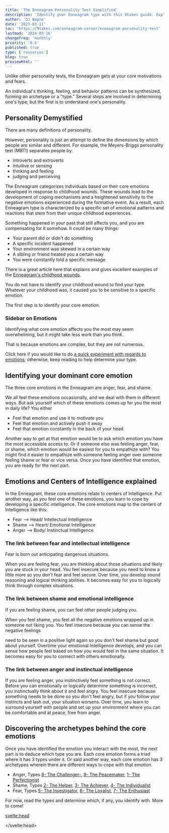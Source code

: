```yaml
---
title: 'The Enneagram Personality Test Simplified'
description: 'Identify your Enneagram type with this 9takes guide. Explore core motivations and emotional patterns to narrow down your type'
author: 'DJ Wayne'
date: '2023-03-11'
loc: 'https://9takes.com/enneagram-corner/enneagram-personality-test'
lastmod: '2024-05-16'
changefreq: 'monthly'
priority: '0.6'
published: true
type: ['resources']
blog: true
previewHtml: ''
---
```


<!-- Take a free, ~5 min test here -->
<script>
	import  Enneagram  from "$lib/components/icons/enneagram.svelte";
  import  PopCard  from "$lib/components/atoms/PopCard.svelte";
</script>

<p  style="text-align: center;">
<Enneagram height={'10rem'} fill={'#1e2922'}/>
</p>

<p class="firstLetter"> Unlike other personality tests, the Enneagram gets at your core motivations
and fears.</p>

An individual's thinking, feeling, and behavior patterns can be synthesized, forming an archetype or a "type." Several steps are involved in determining one's type, but the first is to understand one's personality.

## Personality Demystified

<!-- todo check and fill out this part-->

There are many definitions of personality.

However, personality is just an attempt to define the dimensions by which people are similar and different. For example, the Meyers-Briggs personality test (MBTI) separates people by:

- introverts and extroverts
- intuitive or sensing
- thinking and feeling
- judging and perceiving

The Enneagram categorizes individuals based on their core emotions developed in response to childhood wounds. These wounds lead to the development of coping mechanisms and a heightened sensitivity to the negative emotions experienced during the formative event. As a result, each Enneagram type is characterized by a specific set of emotional patterns and reactions that stem from their unique childhood experiences.

Something happened in your past that still affects you, and you are compensating for
it somehow. It could be many things:

- Your parent did or didn't do something
- A specific incident happened
- Your environment was skewed in a certain way
- A sibling or friend treated you a certain way
- You were constantly told a specific message

There is a great article here that explains and gives excellent examples of the <a class="external-link" target="_blank" rel=" noopener noreferrer" href="https://www.psychologyjunkie.com/the-childhood-wounds-of-every-enneagram-type/" >Enneagram's childhood wounds</a>.

You do not have to identify your childhood wound to find your
type. Whatever your childhood was, it caused you to be sensitive to a specific
emotion.

The first step is to identify your core emotion.

### Sidebar on Emotions

Identifying what core emotion affects you the most may seem overwhelming, but it might take less work than you think.

That is because emotions are complex, but they are not numerous.

Click here if you would like to do <a href="/blog/experiment" >a quick experiment with regards to emotions</a>; otherwise, keep reading to help determine your type.

## Identifying your dominant core emotion

The three core emotions in the Enneagram are anger, fear, and shame.

We all feel these emotions occasionally, and we deal with them in different ways. But ask yourself which of these emotions comes up for
you the most in daily life? You either

- Feel that emotion and use it to motivate you
- Feel that emotion and actively push it away
- Feel that emotion constantly in the back of your head

Another way to get at that emotion would be to ask which emotion you have the
most accessible access to. Or if someone else was feeling anger, fear, or shame, which emotion
would be easiest for you to empathize with? You might find it easier to empathize
with someone feeling anger over someone feeling shame or fear or vice versa. Once you
have identified that emotion, you are ready for the next part.

## Emotions and Centers of Intelligence explained

In the Enneagram, these core emotions relate to centers of Intelligence. Put
another way, as you feel one of these emotions, you learn to cope by
developing a specific intelligence. The core emotions map to the centers of Intelligence like this:

- Fear --> Head/ Intellectual Intelligence
- Shame --> Heart/ Emotional Intelligence
- Anger --> Body/ Instinctual Intelligence

### The link between **fear** and **intellectual** intelligence

Fear is born out anticipating dangerous situations.

When you are feeling fear, you are thinking about those situations and likely you are stuck in your head. You feel insecure because you
need to know a little more so you don't fear and feel secure.
Over time, you develop sound reasoning and logical thinking abilities. It becomes
easy for you to logically think through complex situations.

### The link between **shame** and **emotional** intelligence

If you are feeling shame, you can feel other people judging you.

When you feel shame,
you feel all the negative emotions wrapped up in someone not liking
you. You feel insecure because you can sense the negative feelings

need to be seen in a positive light again so you don't feel shame but good about yourself. Overtime your emotional
Intelligence develops, and you can sense how people feel based on how you would feel in the same situation. It becomes easy for you to connect with others emotionally.

### The link between **anger** and **instinctual** intelligence

If you are feeling anger, you instinctively feel something is not correct. Before you can emotionally or logically determine something is incorrect, you instinctually think about it and feel angry. You feel insecure because something needs to be done so you don't feel angry, but if you follow your instincts and lash out, your situation worsens. Over time, you learn to surround yourself with people and set up your environment
where you can be comfortable and at peace, free from anger.

## Discovering the archetypes behind the core emotions

Once you have identified the emotion you interact with the most, the next part is to deduce which type you are. Each core emotion forms a triad where it has 3 types under it. Or said another way, each core emotion has 3 archetypes wherein there are different ways to cope with that emotion.

- Anger, Types [8- The Challenger-](/enneagram-corner/enneagram-type-8), [9- The Peacemaker](/enneagram-corner/enneagram-type-9), [1- The Perfectionist](/enneagram-corner/enneagram-type-1)
- Shame, Types [2- The Helper](/enneagram-corner/enneagram-type-2), [3- The Achiever](/enneagram-corner/enneagram-type-3), [4- The Individualist](/enneagram-corner/enneagram-type-4)
- Fear, Types [5- The Investigator](/enneagram-corner/enneagram-type-5), [6- The Loyalist](/enneagram-corner/enneagram-type-6), [7- The Enthusiast](/enneagram-corner/enneagram-type-7)

For now, read the types and determine which, if any, you identify with. More to come!

<svelte:head>

<script type="application/ld+json">
  {
  "@context": "http://schema.org",
  "@graph": [
    {
      "@type": "Article",
      "articleBody": "The blog aims to guide readers in determining their Enneagram type by examining their core motivations and fears. It delves into 'childhood wounds' and how they shape one's Enneagram type. The blog also discusses the three core emotions—anger, fear, and shame—and how they relate to different Enneagram types.",
      "creator": {
        "@type": "Person",
        "name": "DJ Wayne",
        "sameAs": ["https://www.instagram.com/djwayne3/", "https://www.youtube.com/@djwayne3", "https://www.linkedin.com/in/davidtwayne/", "https://twitter.com/djwayne3"]
      },
      "author": {
        "@type": "Person",
        "name": "DJ Wayne",
        "sameAs": ["https://www.instagram.com/djwayne3/", "https://www.youtube.com/@djwayne3", "https://www.linkedin.com/in/davidtwayne/", "https://twitter.com/djwayne3"
        ]
      },
      "dateModified": {
        "@type": "Date",
        "@value": "2024-05-16"
      },
      "datePublished": {
        "@type": "Date",
        "@value": "2023-03-11"
      },
      "description": "Identify your Enneagram type with this 9takes guide. Explore core motivations and emotional patterns to narrow down your type",
      "headline": "The Enneagram Personality Test Simplified",
      "mainEntityOfPage": {
        "@id": "https://9takes.com/enneagram-corner/enneagram-personality-test",
        "@type": "WebPage"
      },
      "publisher": {
        "@type": "Organization",
        "sameAs": ["https://www.instagram.com/9takesdotcom/", "https://twitter.com/9takesdotcom"],
        "logo": {
          "@type": "ImageObject",
          "url": "https://9takes.com/brand/darkRubix.png"
        },
        "name": "9takes"
      }
    },
    {
      "@type": "FAQPage",
      "mainEntity": [
        {
          "@type": "Question",
          "acceptedAnswer": {
            "@type": "Answer",
            "text": "Past experiences, often referred to as 'childhood wounds,' play a significant role in shaping your Enneagram type. These experiences influence your core motivations and fears, defining your type."
          },
          "name": "How do past experiences shape your Enneagram type?"
        },
        {
          "@type": "Question",
          "acceptedAnswer": {
            "@type": "Answer",
            "text": "Core emotions like anger, fear, and shame are pivotal in determining your Enneagram type. These emotions are linked to your core motivations and fears, helping you identify your dominant emotion and, consequently, your type."
          },
          "name": "What role do emotions like anger, fear, and shame play in determining your Enneagram type?"
        },
        {
          "@type": "Question",
          "acceptedAnswer": {
            "@type": "Answer",
            "text": "In the Enneagram system, core emotions are linked to centers of Intelligence like the head, heart, and body. For example, fear is associated with intellectual Intelligence, shame with Emotional Intelligence, and anger with instinctual Intelligence."
          },
          "name": "How do core emotions relate to centers of intelligence like the head, heart, and body?"
        }
      ]
    }
  ]
}
</script>

</svelte:head>

<style lang="scss">
</style>
